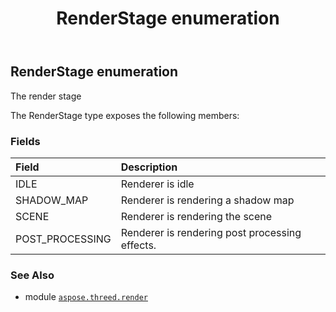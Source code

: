﻿---
title: RenderStage enumeration
second_title: Aspose.3D for Python via .NET API References
description: 
type: docs
weight: 570
url: /aspose.threed.render/renderstage/
is_root: false
---

## RenderStage enumeration

The render stage



The RenderStage type exposes the following members:

### Fields
| Field | Description |
| :- | :- |
| IDLE | Renderer is idle |
| SHADOW_MAP | Renderer is rendering a shadow map |
| SCENE | Renderer is rendering the scene |
| POST_PROCESSING | Renderer is rendering post processing effects. |



### See Also
* module [`aspose.threed.render`](..)
